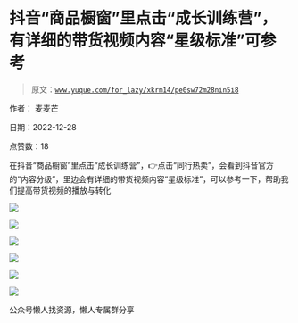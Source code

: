 # 抖音“商品橱窗”里点击“成长训练营”，有详细的带货视频内容“星级标准”可参考

> 原文：[`www.yuque.com/for_lazy/xkrm14/pe0sw72m28nin5i8`](https://www.yuque.com/for_lazy/xkrm14/pe0sw72m28nin5i8)



作者： 麦麦芒



日期：2022-12-28



点赞数：18



在抖音“商品橱窗”里点击“成长训练营”，👉点击“同行热卖”，会看到抖音官方的“内容分级”，里边会有详细的带货视频内容“星级标准”，可以参考一下，帮助我们提高带货视频的播放与转化



![](img/68ce2863f0c00926087bb8797597075b.png)



![](img/e8d8375156bc7bdac5ed32b98bb80bdc.png)



![](img/53ae8607a2d89e5a9a8c12a0b06d7352.png)



![](img/f357be7ad0ed127cb66d7a1501017bca.png)



![](img/7f908a0d0c3d19b027adc0921d4001ba.png)



![](img/6af156464875370b5cf0f227896a4eb7.png)



公众号懒人找资源，懒人专属群分享

